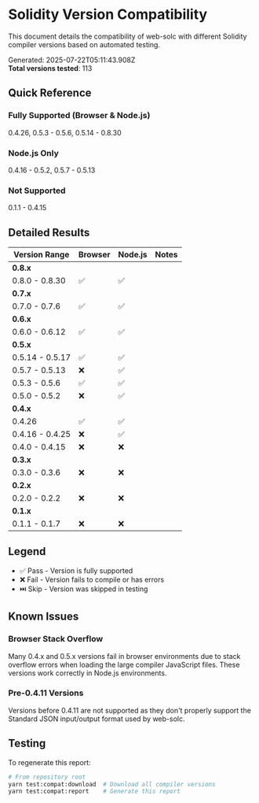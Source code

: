 # Solidity Version Compatibility

This document details the compatibility of web-solc with different Solidity compiler versions based on automated testing.

Generated: 2025-07-22T05:11:43.908Z  
**Total versions tested**: 113

## Quick Reference

### Fully Supported (Browser & Node.js)

0.4.26, 0.5.3 - 0.5.6, 0.5.14 - 0.8.30

### Node.js Only

0.4.16 - 0.5.2, 0.5.7 - 0.5.13

### Not Supported

0.1.1 - 0.4.15

## Detailed Results

| Version Range   | Browser | Node.js | Notes |
| --------------- | ------- | ------- | ----- |
| **0.8.x**       |         |         |       |
| 0.8.0 - 0.8.30  | ✅      | ✅      |       |
| **0.7.x**       |         |         |       |
| 0.7.0 - 0.7.6   | ✅      | ✅      |       |
| **0.6.x**       |         |         |       |
| 0.6.0 - 0.6.12  | ✅      | ✅      |       |
| **0.5.x**       |         |         |       |
| 0.5.14 - 0.5.17 | ✅      | ✅      |       |
| 0.5.7 - 0.5.13  | ❌      | ✅      |       |
| 0.5.3 - 0.5.6   | ✅      | ✅      |       |
| 0.5.0 - 0.5.2   | ❌      | ✅      |       |
| **0.4.x**       |         |         |       |
| 0.4.26          | ✅      | ✅      |       |
| 0.4.16 - 0.4.25 | ❌      | ✅      |       |
| 0.4.0 - 0.4.15  | ❌      | ❌      |       |
| **0.3.x**       |         |         |       |
| 0.3.0 - 0.3.6   | ❌      | ❌      |       |
| **0.2.x**       |         |         |       |
| 0.2.0 - 0.2.2   | ❌      | ❌      |       |
| **0.1.x**       |         |         |       |
| 0.1.1 - 0.1.7   | ❌      | ❌      |       |

## Legend

- ✅ Pass - Version is fully supported
- ❌ Fail - Version fails to compile or has errors
- ⏭️ Skip - Version was skipped in testing

## Known Issues

### Browser Stack Overflow

Many 0.4.x and 0.5.x versions fail in browser environments due to stack overflow errors when loading the large compiler JavaScript files. These versions work correctly in Node.js environments.

### Pre-0.4.11 Versions

Versions before 0.4.11 are not supported as they don't properly support the Standard JSON input/output format used by web-solc.

## Testing

To regenerate this report:

```bash
# From repository root
yarn test:compat:download  # Download all compiler versions
yarn test:compat:report    # Generate this report
```

